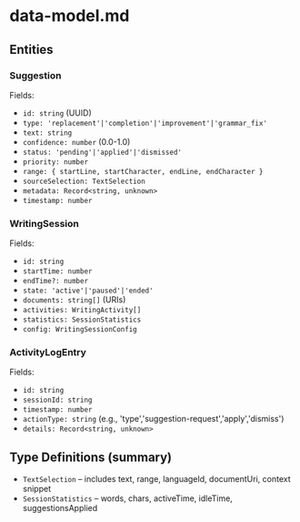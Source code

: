 # data-model.md

## Entities

### Suggestion

Fields:

- `id: string` (UUID)
- `type: 'replacement'|'completion'|'improvement'|'grammar_fix'`
- `text: string`
- `confidence: number` (0.0-1.0)
- `status: 'pending'|'applied'|'dismissed'`
- `priority: number`
- `range: { startLine, startCharacter, endLine, endCharacter }`
- `sourceSelection: TextSelection`
- `metadata: Record<string, unknown>`
- `timestamp: number`

### WritingSession

Fields:

- `id: string`
- `startTime: number`
- `endTime?: number`
- `state: 'active'|'paused'|'ended'`
- `documents: string[]` (URIs)
- `activities: WritingActivity[]`
- `statistics: SessionStatistics`
- `config: WritingSessionConfig`

### ActivityLogEntry

Fields:

- `id: string`
- `sessionId: string`
- `timestamp: number`
- `actionType: string` (e.g., 'type','suggestion-request','apply','dismiss')
- `details: Record<string, unknown>`

## Type Definitions (summary)

- `TextSelection` – includes text, range, languageId, documentUri, context snippet
- `SessionStatistics` – words, chars, activeTime, idleTime, suggestionsApplied
